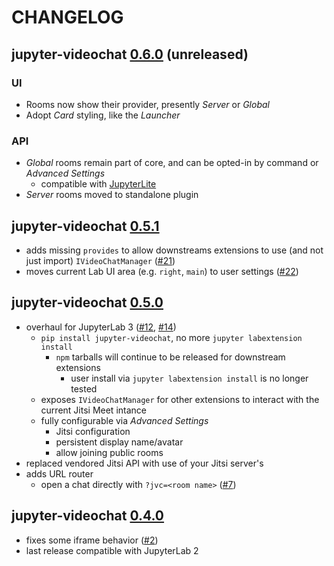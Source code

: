 # CHANGELOG

## jupyter-videochat [0.6.0] (unreleased)

### UI

- Rooms now show their provider, presently _Server_ or _Global_
- Adopt _Card_ styling, like the _Launcher_

### API

- _Global_ rooms remain part of core, and can be opted-in by command or
  _Advanced Settings_
  - compatible with [JupyterLite]
- _Server_ rooms moved to standalone plugin

[0.6.0]: https://pypi.org/project/jupyter-videochat/0.6.0
[jupyterlite]: https://github.com/jupyterlite/jupyterlite

## jupyter-videochat [0.5.1]

- adds missing `provides` to allow downstreams extensions to use (and not just
  import) `IVideoChatManager` ([#21])
- moves current Lab UI area (e.g. `right`, `main`) to user settings ([#22])

[0.5.1]: https://pypi.org/project/jupyter-videochat/0.5.1
[#21]: https://github.com/jupyterlab-contrib/jupyter-videochat/issues/21
[#22]: https://github.com/jupyterlab-contrib/jupyter-videochat/pull/22

## jupyter-videochat [0.5.0]

- overhaul for JupyterLab 3 ([#12], [#14])
  - `pip install jupyter-videochat`, no more `jupyter labextension install`
    - `npm` tarballs will continue to be released for downstream extensions
      - user install via `jupyter labextension install` is no longer tested
  - exposes `IVideoChatManager` for other extensions to interact with the
    current Jitsi Meet intance
  - fully configurable via _Advanced Settings_
    - Jitsi configuration
    - persistent display name/avatar
    - allow joining public rooms
- replaced vendored Jitsi API with use of your Jitsi server's
- adds URL router
  - open a chat directly with `?jvc=<room name>` ([#7])

[0.5.0]: https://pypi.org/project/jupyter-videochat/0.5.0
[#12]: https://github.com/jupyterlab-contrib/jupyter-videochat/issues/12
[#7]: https://github.com/jupyterlab-contrib/jupyter-videochat/issues/7
[#14]: https://github.com/jupyterlab-contrib/jupyter-videochat/pull/14

## jupyter-videochat [0.4.0]

- fixes some iframe behavior ([#2])
- last release compatible with JupyterLab 2

[0.4.0]: https://www.npmjs.com/package/jupyterlab-videochat
[#2]: https://github.com/jupyterlab-contrib/jupyter-videochat/issues/2

